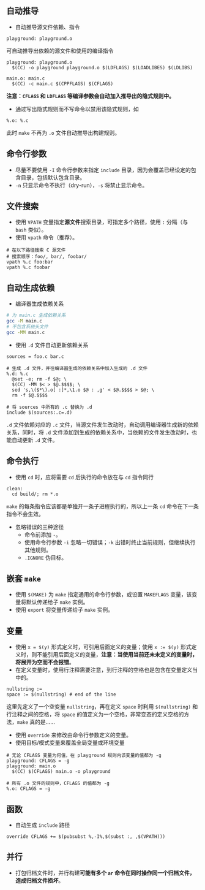 ## 自动推导

* 自动推导源文件依赖、指令
```make
playground: playground.o
```
可自动推导出依赖的源文件和使用的编译指令
```make
playground: playground.o
  $(CC) -o playground playground.o $(LDFLAGS) $(LOADLIBES) $(LDLIBS)

main.o: main.c
  $(CC) -c main.c $(CPPFLAGS) $(CFLAGS)
```
**注意：`CFLAGS` 和 `LDFLAGS` 等编译参数会自动加入推导出的隐式规则中。**
* 通过写出隐式规则而不写命令以禁用该隐式规则，如
```make
%.o: %.c
```
此时 `make` 不再为 `.o` 文件自动推导出构建规则。

## 命令行参数

* 尽量不要使用 `-I` 命令行参数来指定 `include` 目录，因为会覆盖已经设定的包含目录，包括默认包含目录。
* `-n` 只显示命令不执行（dry-run），`-s` 将禁止显示命令。

## 文件搜索

* 使用 `VPATH` 变量指定**源文件**搜索目录，可指定多个路径，使用 `:` 分隔（与 `bash` 类似）。
* 使用 `vpath` 命令（推荐）。
```make
# 在以下路径搜索 C 源文件
# 搜索顺序：foo/, bar/, foobar/
vpath %.c foo:bar
vpath %.c foobar
```

## 自动生成依赖

* 编译器生成依赖关系
```bash
# 为 main.c 生成依赖关系
gcc -M main.c
# 不包含系统头文件
gcc -MM main.c
```
* 使用 `.d` 文件自动更新依赖关系
```make
sources = foo.c bar.c

# 生成 .d 文件，并往编译器生成的依赖关系中加入生成的 .d 文件
%.d: %.c
  @set -e; rm -f $@; \
  $(CC) -MM $< > $@.$$$$; \
  sed 's,\($*\).o[ :]*,\1.o $@ : ,g' < $@.$$$$ > $@; \
  rm -f $@.$$$$

# 将 sources 中所有的 .c 替换为 .d
include $(sources:.c=.d)
```
`.d` 文件依赖对应的 `.c` 文件，当源文件发生改动时，自动调用编译器生成新的依赖关系，同时，将 `.d` 文件添加到生成的依赖关系中，当依赖的文件发生改动时，也能自动更新 `.d` 文件。

## 命令执行

* 使用 `cd` 时，应将需要 `cd` 后执行的命令放在与 `cd` 指令同行
```make
clean:
  cd build/; rm *.o
```
`make` 的每条指令应该都是单独开一条子进程执行的，所以上一条 `cd` 命令在下一条指令不会生效。
* 忽略错误的三种途径
	* 命令前添加 `-`。
	* 使用命令行参数 `-i` 忽略一切错误；`-k` 出错时终止当前规则，但继续执行其他规则。
	* `.IGNORE` 伪目标。

## 嵌套 `make`

* 使用 `$(MAKE)` 为 `make` 指定通用的命令行参数，或设置 `MAKEFLAGS` 变量，该变量将默认传递给子 `make` 实例。
* 使用 `export` 将变量传递给子 `make` 实例。

## 变量

* 使用 `x = $(y)` 形式定义时，可引用后面定义的变量；使用 `x := $(y)` 形式定义时，则不能引用后面定义的变量，**注意：当使用当前还未未定义的变量时，将展开为空而不会报错**。
* 在定义变量时，使用行注释需要注意，到行注释的空格也是包含在变量定义当中的。
```make
nullstring :=
space := $(nullstring) # end of the line
```
这里先定义了一个空变量 `nullstring`，再在定义 `space` 时利用 `$(nullstring)` 和行注释之间的空格，将 `space` 的值定义为一个空格，非常变态的定义空格的方法，`make` 真的是……
* 使用 `override` 来修改由命令行参数定义的变量。
* 使用目标/模式变量来覆盖全局变量或环境变量
```make
# 无论 CFLAGS 变量为何值，在 playground 规则内该变量的值都为 -g
playground: CFLAGS = -g
playground: main.o
  $(CC) $(CFLAGS) main.o -o playground

# 所有 .o 文件的规则中，CFLAGS 的值都为 -g
%.o: CFLAGS = -g
```

## 函数

* 自动生成 `include` 路径
```make
override CFLAGS += $(pubsubst %,-I%,$(subst :, ,$(VPATH)))
```

## 并行

* 打包归档文件时，并行构建**可能有多个 `ar` 命令在同时操作同一个归档文件，造成归档文件损坏**。
